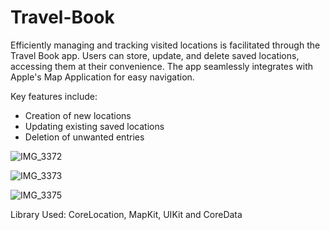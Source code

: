 # Travel-Book
Efficiently managing and tracking visited locations is facilitated through the Travel Book app. Users can store, update, and delete saved locations, accessing them at their convenience. The app seamlessly integrates with Apple's Map Application for easy navigation.

Key features include:

- Creation of new locations
- Updating existing saved locations
- Deletion of unwanted entries

![IMG_3372](https://github.com/Sagar5426/Travel-Book/assets/108585817/4f175496-208b-43c5-8923-bf29a90edb81)

![IMG_3373](https://github.com/Sagar5426/Travel-Book/assets/108585817/a05a4360-34c0-435a-b48f-924f7fc8f1d3)

![IMG_3375](https://github.com/Sagar5426/Travel-Book/assets/108585817/77aae9dd-7a59-4640-a6c0-b82da06bb9fa)



Library Used: CoreLocation, MapKit, UIKit and CoreData
